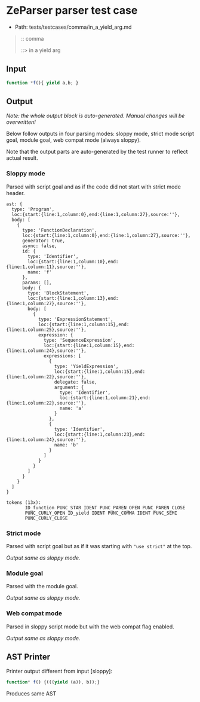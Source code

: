 # ZeParser parser test case

- Path: tests/testcases/comma/in_a_yield_arg.md

> :: comma
>
> ::> in a yield arg

## Input

`````js
function *f(){ yield a,b; }
`````

## Output

_Note: the whole output block is auto-generated. Manual changes will be overwritten!_

Below follow outputs in four parsing modes: sloppy mode, strict mode script goal, module goal, web compat mode (always sloppy).

Note that the output parts are auto-generated by the test runner to reflect actual result.

### Sloppy mode

Parsed with script goal and as if the code did not start with strict mode header.

`````
ast: {
  type: 'Program',
  loc:{start:{line:1,column:0},end:{line:1,column:27},source:''},
  body: [
    {
      type: 'FunctionDeclaration',
      loc:{start:{line:1,column:0},end:{line:1,column:27},source:''},
      generator: true,
      async: false,
      id: {
        type: 'Identifier',
        loc:{start:{line:1,column:10},end:{line:1,column:11},source:''},
        name: 'f'
      },
      params: [],
      body: {
        type: 'BlockStatement',
        loc:{start:{line:1,column:13},end:{line:1,column:27},source:''},
        body: [
          {
            type: 'ExpressionStatement',
            loc:{start:{line:1,column:15},end:{line:1,column:25},source:''},
            expression: {
              type: 'SequenceExpression',
              loc:{start:{line:1,column:15},end:{line:1,column:24},source:''},
              expressions: [
                {
                  type: 'YieldExpression',
                  loc:{start:{line:1,column:15},end:{line:1,column:22},source:''},
                  delegate: false,
                  argument: {
                    type: 'Identifier',
                    loc:{start:{line:1,column:21},end:{line:1,column:22},source:''},
                    name: 'a'
                  }
                },
                {
                  type: 'Identifier',
                  loc:{start:{line:1,column:23},end:{line:1,column:24},source:''},
                  name: 'b'
                }
              ]
            }
          }
        ]
      }
    }
  ]
}

tokens (13x):
       ID_function PUNC_STAR IDENT PUNC_PAREN_OPEN PUNC_PAREN_CLOSE
       PUNC_CURLY_OPEN ID_yield IDENT PUNC_COMMA IDENT PUNC_SEMI
       PUNC_CURLY_CLOSE
`````

### Strict mode

Parsed with script goal but as if it was starting with `"use strict"` at the top.

_Output same as sloppy mode._

### Module goal

Parsed with the module goal.

_Output same as sloppy mode._

### Web compat mode

Parsed in sloppy script mode but with the web compat flag enabled.

_Output same as sloppy mode._

## AST Printer

Printer output different from input [sloppy]:

````js
function* f() {(((yield (a)), b));}
````

Produces same AST
